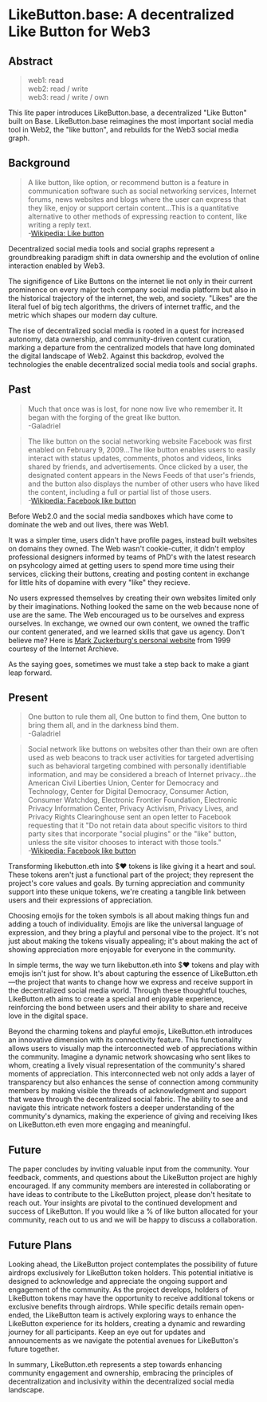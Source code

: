 # LikeButton.base: A decentralized Like Button for Web3

## Abstract

> web1: read <br> 
> web2: read / write <br> 
> web3: read / write / own <br> 

This lite paper introduces LikeButton.base, a decentralized "Like Button" built on Base. 
LikeButton.base reimagines the most important social media tool in Web2, the "like button", 
and rebuilds for the Web3 social media graph. 

## Background

> A like button, like option, or recommend button is a feature in communication software such
> as social networking services, Internet forums, news websites and blogs where the user can
> express that they like, enjoy or support certain content...This is a quantitative alternative
> to other methods of expressing reaction to content, like writing a reply text.<br>
> -[Wikipedia: Like button](https://en.wikipedia.org/wiki/Like_button)

Decentralized social media tools and social graphs represent a groundbreaking paradigm shift in
data ownership and the evolution of online interaction enabled by Web3. 

The signifigence of Like Buttons on the internet lie not only in their current prominence on every 
major tech company social media platform but also in the historical trajectory of the internet, 
the web, and society. "Likes" are the literal fuel of big tech algorithms, the drivers of internet traffic,
and the metric which shapes our modern day culture.

The rise of decentralized social media is rooted in a quest for increased autonomy, data ownership, 
and community-driven content curation, marking a departure from the centralized models that have 
long dominated the digital landscape of Web2. Against this backdrop, evolved the technologies the enable 
decentralized social media tools and social graphs.

## Past

> Much that once was is lost, for none now live who remember it. It began with the forging of the great like button.<br> 
> -Galadriel

> The like button on the social networking website Facebook was first enabled on February 9, 2009...The like button
> enables users to easily interact with status updates, comments, photos and videos, links shared by friends, and
> advertisements. Once clicked by a user, the designated content appears in the News Feeds of that user's friends,
> and the button also displays the number of other users who have liked the content, including a full or partial list of those users.<br> 
> -[Wikipedia: Facebook like button](https://en.wikipedia.org/wiki/Facebook_like_button)

Before Web2.0 and the social media sandboxes which have come to dominate the web and out lives, there was Web1.  

It was a simpler time, users didn't have profile pages, instead built websites on domains they owned.  The Web
wasn't cookie-cutter, it didn't employ professional designers informed by teams of PhD's with the latest research
on psyhcology aimed at getting users to spend more time using their services, clicking their buttons, creating and
posting content in exchange for little hits of dopamine with every "like" they recieve.

No users expressed themselves by creating their own websites limited only by their imaginations.  Nothing looked 
the same on the web because none of use are the same.  The Web encouraged us to be ourselves and express ourselves.
In exchange, we owned our own content, we owned the traffic our content generated, and we learned skills that gave
us agency.  Don't believe me?  Here is [Mark Zuckerburg's personal website](https://web.archive.org/web/20021104225654/http://www.angelfire.com/ny/mez51/) from 1999 courtesy of the Internet Archieve.

As the saying goes, sometimes we must take a step back to make a giant leap forward.

## Present

> One button to rule them all, One button to find them,
> One button to bring them all, and in the darkness bind them.<br> 
> -Galadriel

> Social network like buttons on websites other than their own are often used as web beacons to track user activities for targeted
> advertising such as behavioral targeting combined with personally identifiable information, and may be considered a breach of
> Internet privacy...the American Civil Liberties Union, Center for Democracy and Technology, Center for Digital Democracy,
> Consumer Action, Consumer Watchdog, Electronic Frontier Foundation, Electronic Privacy Information Center, Privacy Activism, Privacy
> Lives, and Privacy Rights Clearinghouse sent an open letter to Facebook requesting that it "Do not retain data about specific visitors
> to third party sites that incorporate "social plugins" or the "like" button, unless the site visitor chooses to interact with those tools."<br> 
> -[Wikipedia: Facebook like button](https://en.wikipedia.org/wiki/Facebook_like_button)

Transforming likebutton.eth into $❤️ tokens is like giving it a heart and soul. These tokens aren't just a functional part of
the project; they represent the project's core values and goals. By turning appreciation and community support into these unique
tokens, we're creating a tangible link between users and their expressions of appreciation.

Choosing emojis for the token symbols is all about making things fun and adding a touch of individuality. Emojis are like the
universal language of expression, and they bring a playful and personal vibe to the project. It's not just about making the tokens
visually appealing; it's about making the act of showing appreciation more enjoyable for everyone in the community.

In simple terms, the way we turn likebutton.eth into $❤️ tokens and play with emojis isn't just for show. It's about capturing the 
essence of LikeButton.eth—the project that wants to change how we express and receive support in the decentralized social media world.
Through these thoughtful touches, LikeButton.eth aims to create a special and enjoyable experience, reinforcing the bond between users
and their ability to share and receive love in the digital space.

Beyond the charming tokens and playful emojis, LikeButton.eth introduces an innovative dimension with its connectivity feature. This 
functionality allows users to visually map the interconnected web of appreciations within the community. Imagine a dynamic network 
showcasing who sent likes to whom, creating a lively visual representation of the community's shared moments of appreciation. This 
interconnected web not only adds a layer of transparency but also enhances the sense of connection among community members by making 
visible the threads of acknowledgment and support that weave through the decentralized social fabric. The ability to see and navigate 
this intricate network fosters a deeper understanding of the community's dynamics, making the experience of giving and receiving likes 
on LikeButton.eth even more engaging and meaningful.

## Future

The paper concludes by inviting valuable input from the community. Your feedback, comments, and questions about the LikeButton project are highly encouraged. If any community members are interested in collaborating or have ideas to contribute to the LikeButton project, please don't hesitate to reach out. Your insights are pivotal to the continued development and success of LikeButton. If you would like a % of like button allocated for your community, reach out to us and we will be happy to discuss a collaboration.

## Future Plans

Looking ahead, the LikeButton project contemplates the possibility of future airdrops exclusively for LikeButton token holders. This potential initiative is designed to acknowledge and appreciate the ongoing support and engagement of the community. As the project develops, holders of LikeButton tokens may have the opportunity to receive additional tokens or exclusive benefits through airdrops. While specific details remain open-ended, the LikeButton team is actively exploring ways to enhance the LikeButton experience for its holders, creating a dynamic and rewarding journey for all participants. Keep an eye out for updates and announcements as we navigate the potential avenues for LikeButton's future together.

In summary, LikeButton.eth represents a step towards enhancing community engagement and ownership, embracing the principles of decentralization and inclusivity within the decentralized social media landscape.
